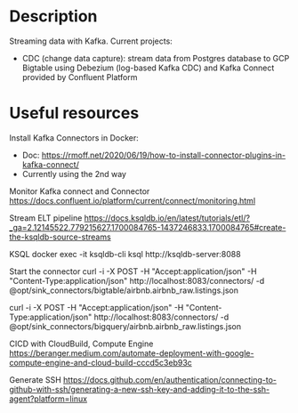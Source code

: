 # Description
Streaming data with Kafka. Current projects:
- CDC (change data capture): stream data from Postgres database to GCP Bigtable using Debezium (log-based Kafka CDC) and Kafka Connect provided by Confluent Platform

# Useful resources

Install Kafka Connectors in Docker:
- Doc: https://rmoff.net/2020/06/19/how-to-install-connector-plugins-in-kafka-connect/
- Currently using the 2nd way

Monitor Kafka connect and Connector
https://docs.confluent.io/platform/current/connect/monitoring.html 

Stream ELT pipeline
https://docs.ksqldb.io/en/latest/tutorials/etl/?_ga=2.12145522.779215627.1700084765-1437246833.1700084765#create-the-ksqldb-source-streams

KSQL
docker exec -it ksqldb-cli ksql http://ksqldb-server:8088

Start the connector
curl -i -X POST -H "Accept:application/json" -H  "Content-Type:application/json" http://localhost:8083/connectors/ -d @opt/sink_connectors/bigtable/airbnb.airbnb_raw.listings.json

curl -i -X POST -H "Accept:application/json" -H  "Content-Type:application/json" http://localhost:8083/connectors/ -d @opt/sink_connectors/bigquery/airbnb.airbnb_raw.listings.json


CICD with CloudBuild, Compute Engine
https://beranger.medium.com/automate-deployment-with-google-compute-engine-and-cloud-build-cccd5c3eb93c

Generate SSH 
https://docs.github.com/en/authentication/connecting-to-github-with-ssh/generating-a-new-ssh-key-and-adding-it-to-the-ssh-agent?platform=linux


